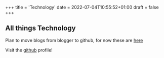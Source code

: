 +++
title = 'Technology'
date = 2022-07-04T10:55:52+01:00
draft = false
+++
## All things Technology

Plan to move blogs from blogger to github, for now these are [here](https://scribbleontechnology.blogspot.com)

Visit the [github](https://github.com/arshadhs) profile!